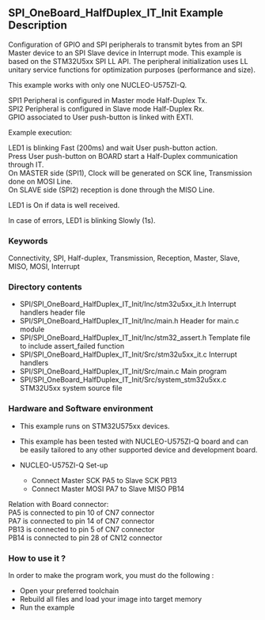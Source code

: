 ## <b>SPI_OneBoard_HalfDuplex_IT_Init Example Description</b>

Configuration of GPIO and SPI peripherals to transmit bytes
from an SPI Master device to an SPI Slave device in Interrupt mode. This example
is based on the STM32U5xx SPI LL API. The peripheral initialization uses
LL unitary service functions for optimization purposes (performance and size).

This example works with only one NUCLEO-U575ZI-Q.

SPI1 Peripheral is configured in Master mode Half-Duplex Tx.  
SPI2 Peripheral is configured in Slave mode Half-Duplex Rx.  
GPIO associated to User push-button is linked with EXTI.  

Example execution:  

LED1 is blinking Fast (200ms) and wait User push-button action.  
Press User push-button on BOARD start a Half-Duplex communication through IT.  
On MASTER side (SPI1), Clock will be generated on SCK line, Transmission done on MOSI Line.  
On SLAVE side (SPI2) reception is done through the MISO Line.  

LED1 is On if data is well received.

In case of errors, LED1 is blinking Slowly (1s).

### <b>Keywords</b>

Connectivity, SPI, Half-duplex, Transmission, Reception, Master, Slave, MISO, MOSI, Interrupt

### <b>Directory contents</b>

  - SPI/SPI_OneBoard_HalfDuplex_IT_Init/Inc/stm32u5xx_it.h          Interrupt handlers header file
  - SPI/SPI_OneBoard_HalfDuplex_IT_Init/Inc/main.h                  Header for main.c module
  - SPI/SPI_OneBoard_HalfDuplex_IT_Init/Inc/stm32_assert.h          Template file to include assert_failed function
  - SPI/SPI_OneBoard_HalfDuplex_IT_Init/Src/stm32u5xx_it.c          Interrupt handlers
  - SPI/SPI_OneBoard_HalfDuplex_IT_Init/Src/main.c                  Main program
  - SPI/SPI_OneBoard_HalfDuplex_IT_Init/Src/system_stm32u5xx.c      STM32U5xx system source file

### <b>Hardware and Software environment</b>

  - This example runs on STM32U575xx devices.

  - This example has been tested with NUCLEO-U575ZI-Q board and can be
    easily tailored to any other supported device and development board.

  - NUCLEO-U575ZI-Q Set-up  
    - Connect Master SCK  PA5 to Slave SCK  PB13  
    - Connect Master MOSI PA7 to Slave MISO PB14

Relation with Board connector:  
  PA5  is connected to pin 10 of CN7 connector  
  PA7  is connected to pin 14 of CN7 connector  
  PB13 is connected to pin 5 of CN7 connector  
  PB14 is connected to pin 28 of CN12 connector  

### <b>How to use it ?</b>

In order to make the program work, you must do the following :

 - Open your preferred toolchain  
 - Rebuild all files and load your image into target memory  
 - Run the example

